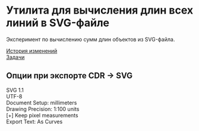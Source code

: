 Утилита для вычисления длин всех линий в SVG-файле
==================================================

Эксперимент по вычислению сумм длин объектов из SVG-файла.

[История изменений](HISTORY.md)  
[Задачи](TODO.md)  

Опции при экспорте CDR -> SVG
-----------------------------

SVG 1.1  
UTF-8  
Document Setup: millimeters  
Drawing Precision: 1:100 units  
[+] Keep pixel measurements  
Export Text: As Curves  